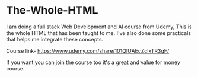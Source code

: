 # The-Whole-HTML
I am doing a full stack Web Development and AI course from Udemy, This is the whole HTML that has been taught to me. I've also done some practicals that helps me integrate these concepts.

Course link-
https://www.udemy.com/share/101QIUAEcZclxTR3gF/

If you want you can join the course too it's a great and value for money course.
